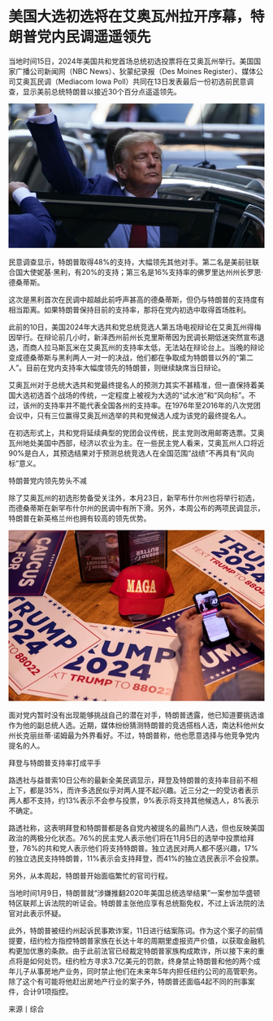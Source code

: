 # 美国大选初选将在艾奥瓦州拉开序幕，特朗普党内民调遥遥领先

当地时间15日，2024年美国共和党首场总统初选投票将在艾奥瓦州举行。美国国家广播公司新闻网（NBC News）、狄蒙纪录报（Des Moines
Register）、媒体公司艾奥瓦民调（Mediacom Iowa
Poll）共同在13日发表最后一份初选前民意调查，显示美前总统特朗普以接近30个百分点遥遥领先。

![7be877191dc354e981853c7913aa90c2.jpg](https://raw.githubusercontent.com/qqhsx/qqnews_image/main/2024/01/14/美国大选初选将在艾奥瓦州拉开序幕，特朗普党内民调遥遥领先/7be877191dc354e981853c7913aa90c2.jpg)

民意调查显示，特朗普取得48%的支持，大幅领先其他对手。第二名是美前驻联合国大使妮基·黑利，有20%的支持；第三名是16%支持率的佛罗里达州州长罗恩·德桑蒂斯。

这次是黑利首次在民调中超越此前呼声甚高的德桑蒂斯，但仍与特朗普的支持度有相当距离。如果特朗普保持目前的支持率，那将在党内初选中取得首场胜利。

此前的10日，美国2024年大选共和党总统竞选人第五场电视辩论在艾奥瓦州得梅因举行。在辩论前几小时，新泽西州前州长克里斯蒂因为民调长期低迷突然宣布退选，而商人拉马斯瓦米在艾奥瓦州的支持率太低，无法站在辩论台上。当晚的辩论变成德桑蒂斯与黑利两人一对一的决战，他们都在争取成为特朗普以外的“第二人”。目前在党内支持率大幅度领先的特朗普，则继续缺席当日辩论。

艾奥瓦州对于总统大选共和党最终提名人的预测力其实不甚精准，但一直保持着美国大选初选首个战场的传统，一定程度上被视为大选的“试水池”和“风向标”。不过，该州的支持率并不能代表全国各州的支持率。在1976年至2016年的八次党团会议中，只有三位赢得艾奥瓦州选举的共和党候选人成为该党的最终提名人。

在初选形式上，共和党将延续典型的党团会议传统，民主党则改用邮寄选票。艾奥瓦州地处美国中西部，经济以农业为主。在一些民主党人看来，艾奥瓦州人口将近90%是白人，其预选结果对于预测总统竞选人在全国范围“战绩”不再具有“风向标”意义。

特朗普党内领先势头不减

除了艾奥瓦州的初选形势备受关注外，本月23日，新罕布什尔州也将举行初选，而德桑蒂斯在新罕布什尔州的民调中有所下滑。另外，本周公布的两项民调显示，特朗普在新英格兰州也拥有较高的领先优势。

![0dea1c906b74988354e255f2ac2be88b.jpg](https://raw.githubusercontent.com/qqhsx/qqnews_image/main/2024/01/14/美国大选初选将在艾奥瓦州拉开序幕，特朗普党内民调遥遥领先/0dea1c906b74988354e255f2ac2be88b.jpg)

面对党内暂时没有出现能够挑战自己的潜在对手，特朗普透露，他已知道要挑选谁作为他的副总统人选。近期，媒体纷纷猜测特朗普的竞选搭档人选，南达科他州女州长克丽丝蒂·诺姆最为外界看好。不过，特朗普称，他也愿意选择与他竞争党内提名的人。

拜登与特朗普支持率打成平手

路透社与益普索10日公布的最新全美民调显示，拜登及特朗普的支持率目前不相上下，都是35%，而许多选民似乎对两人提不起兴趣。近三分之一的受访者表示两人都不支持，约13%表示不会参与投票，9%表示将支持其他候选人，8%表示不确定。

路透社称，这表明拜登和特朗普都是各自党内被提名的最热门人选，但也反映美国政治的两极分化状态。76%的民主党人表示他们将在11月5日的选举中投票给拜登，76%的共和党人表示他们将支持特朗普。独立选民对两人都不感兴趣，17%的独立选民支持特朗普，11%表示会支持拜登，而41%的独立选民表示不会投票。

另外，从本周起，特朗普开始面临繁忙的官司行程。

当地时间1月9日，特朗普就“涉嫌推翻2020年美国总统选举结果”一案参加华盛顿特区联邦上诉法院的听证会。特朗普主张他应享有总统豁免权，不过上诉法院的法官对此表示怀疑。

此外，特朗普被纽约州起诉民事欺诈案，11日进行结案陈词。作为这个案子的前情提要，纽约检方指控特朗普家族在长达十年的周期里虚报资产价值，以获取金融机构更加优惠的条款。由于此前法官已经裁定特朗普家族构成欺诈，所以接下来的重点将是如何处罚。纽约检方寻求3.7亿美元的罚款，终身禁止特朗普和他的两个成年儿子从事房地产业务，同时禁止他们在未来年5年内担任纽约公司的高管职务。除了这个有可能将他赶出房地产行业的案子外，特朗普还面临4起不同的刑事案件，合计91项指控。

来源丨综合

